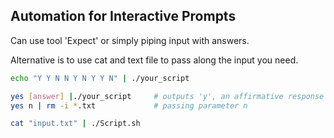 ## Automation for Interactive Prompts

Can use tool 'Expect' or simply piping input with answers.

Alternative is to use cat and text file to pass along the input you need.

```sh
echo "Y Y N N Y N Y Y N" | ./your_script

yes [answer] |./your_script     # outputs 'y', an affirmative response
yes n | rm -i *.txt             # passing parameter n

cat "input.txt" | ./Script.sh
```

